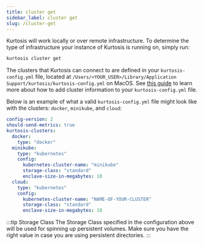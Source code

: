 ```yaml
---
title: cluster get
sidebar_label: cluster get
slug: /cluster-get
---
```


Kurtosis will work locally or over remote infrastructure. To determine the type of infrastructure your instance of Kurtosis is running on, simply run:

```bash
kurtosis cluster get
```

The clusters that Kurtosis can connect to are defined in your `kurtosis-config.yml` file, located at `/Users/<YOUR_USER>/Library/Application Support/kurtosis/kurtosis-config.yml` on MacOS. See [this guide](https://docs.kurtosis.com/k8s#iii-add-your-cluster-information-to-kurtosis-configyml) to learn more about how to add cluster information to your `kurtosis-config.yml` file.

Below is an example of what a valid `kurtosis-config.yml` file might look like with the clusters: `docker`, `minikube`, and `cloud`:
```yml
config-version: 2
should-send-metrics: true
kurtosis-clusters:
  docker:
    type: "docker"
  minikube:
    type: "kubernetes"
    config:
      kubernetes-cluster-name: "minikube"
      storage-class: "standard"
      enclave-size-in-megabytes: 10
  cloud:
    type: "kubernetes"
    config:
      kubernetes-cluster-name: "NAME-OF-YOUR-CLUSTER"
      storage-class: "standard"
      enclave-size-in-megabytes: 10
```

:::tip Storage Class
The Storage Class specified in the configuration above will be used for spinning up persistent volumes. Make sure you have the right
value in case you are using persistent directories.
:::